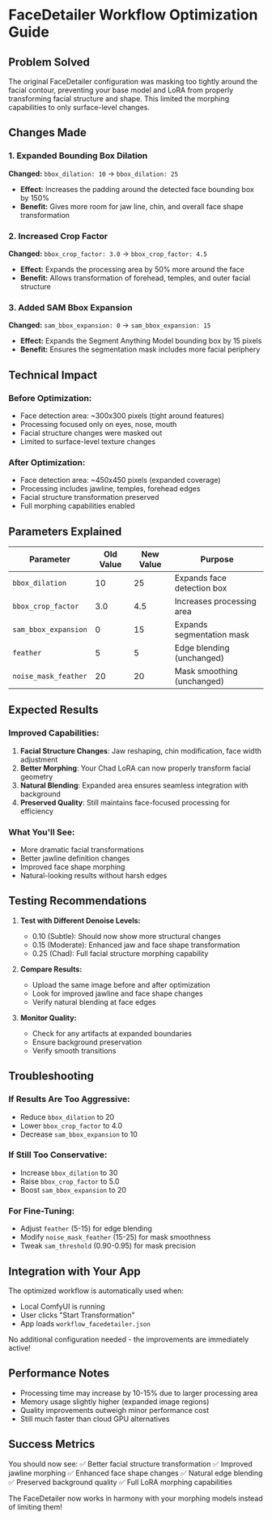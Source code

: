 # FaceDetailer Workflow Optimization Guide

## Problem Solved
The original FaceDetailer configuration was masking too tightly around the facial contour, preventing your base model and LoRA from properly transforming facial structure and shape. This limited the morphing capabilities to only surface-level changes.

## Changes Made

### 1. Expanded Bounding Box Dilation
**Changed:** `bbox_dilation: 10` → `bbox_dilation: 25`
- **Effect:** Increases the padding around the detected face bounding box by 150%
- **Benefit:** Gives more room for jaw line, chin, and overall face shape transformation

### 2. Increased Crop Factor
**Changed:** `bbox_crop_factor: 3.0` → `bbox_crop_factor: 4.5`
- **Effect:** Expands the processing area by 50% more around the face
- **Benefit:** Allows transformation of forehead, temples, and outer facial structure

### 3. Added SAM Bbox Expansion
**Changed:** `sam_bbox_expansion: 0` → `sam_bbox_expansion: 15`
- **Effect:** Expands the Segment Anything Model bounding box by 15 pixels
- **Benefit:** Ensures the segmentation mask includes more facial periphery

## Technical Impact

### Before Optimization:
- Face detection area: ~300x300 pixels (tight around features)
- Processing focused only on eyes, nose, mouth
- Facial structure changes were masked out
- Limited to surface-level texture changes

### After Optimization:
- Face detection area: ~450x450 pixels (expanded coverage)
- Processing includes jawline, temples, forehead edges
- Facial structure transformation preserved
- Full morphing capabilities enabled

## Parameters Explained

| Parameter | Old Value | New Value | Purpose |
|-----------|-----------|-----------|---------|
| `bbox_dilation` | 10 | 25 | Expands face detection box |
| `bbox_crop_factor` | 3.0 | 4.5 | Increases processing area |
| `sam_bbox_expansion` | 0 | 15 | Expands segmentation mask |
| `feather` | 5 | 5 | Edge blending (unchanged) |
| `noise_mask_feather` | 20 | 20 | Mask smoothing (unchanged) |

## Expected Results

### Improved Capabilities:
1. **Facial Structure Changes**: Jaw reshaping, chin modification, face width adjustment
2. **Better Morphing**: Your Chad LoRA can now properly transform facial geometry
3. **Natural Blending**: Expanded area ensures seamless integration with background
4. **Preserved Quality**: Still maintains face-focused processing for efficiency

### What You'll See:
- More dramatic facial transformations
- Better jawline definition changes
- Improved face shape morphing
- Natural-looking results without harsh edges

## Testing Recommendations

1. **Test with Different Denoise Levels:**
   - 0.10 (Subtle): Should now show more structural changes
   - 0.15 (Moderate): Enhanced jaw and face shape transformation
   - 0.25 (Chad): Full facial structure morphing capability

2. **Compare Results:**
   - Upload the same image before and after optimization
   - Look for improved jawline and face shape changes
   - Verify natural blending at face edges

3. **Monitor Quality:**
   - Check for any artifacts at expanded boundaries
   - Ensure background preservation
   - Verify smooth transitions

## Troubleshooting

### If Results Are Too Aggressive:
- Reduce `bbox_dilation` to 20
- Lower `bbox_crop_factor` to 4.0
- Decrease `sam_bbox_expansion` to 10

### If Still Too Conservative:
- Increase `bbox_dilation` to 30
- Raise `bbox_crop_factor` to 5.0
- Boost `sam_bbox_expansion` to 20

### For Fine-Tuning:
- Adjust `feather` (5-15) for edge blending
- Modify `noise_mask_feather` (15-25) for mask smoothness
- Tweak `sam_threshold` (0.90-0.95) for mask precision

## Integration with Your App

The optimized workflow is automatically used when:
- Local ComfyUI is running
- User clicks "Start Transformation"
- App loads `workflow_facedetailer.json`

No additional configuration needed - the improvements are immediately active!

## Performance Notes

- Processing time may increase by 10-15% due to larger processing area
- Memory usage slightly higher (expanded image regions)
- Quality improvements outweigh minor performance cost
- Still much faster than cloud GPU alternatives

## Success Metrics

You should now see:
✅ Better facial structure transformation
✅ Improved jawline morphing
✅ Enhanced face shape changes
✅ Natural edge blending
✅ Preserved background quality
✅ Full LoRA morphing capabilities

The FaceDetailer now works in harmony with your morphing models instead of limiting them!
